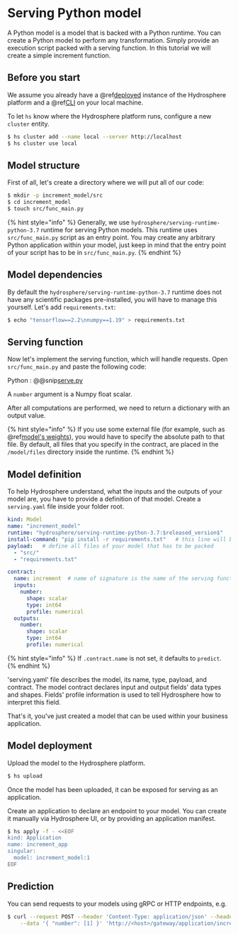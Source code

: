 # Serving Python model

A Python model is a model that is backed with a Python runtime. You can create a Python model to perform any transformation. Simply provide an execution script packed with a serving function. In this tutorial we will create a simple increment function.

## Before you start

We assume you already have a @ref[deployed](../installation/) instance of the Hydrosphere platform and a @ref[CLI](../installation/cli.md) on your local machine.

To let `hs` know where the Hydrosphere platform runs, configure a new `cluster` entity.

```bash
$ hs cluster add --name local --server http://localhost
$ hs cluster use local
```

## Model structure

First of all, let's create a directory where we will put all of our code:

```bash
$ mkdir -p increment_model/src
$ cd increment_model
$ touch src/func_main.py
```

{% hint style="info" %}
Generally, we use `hydrosphere/serving-runtime-python-3.7` runtime for serving Python models. This runtime uses `src/func_main.py` script as an entry point. You may create any arbitrary Python application within your model, just keep in mind that the entry point of your script has to be in `src/func_main.py`.
{% endhint %}

## Model dependencies

By default the `hydrosphere/serving-runtime-python-3.7` runtime does not have any scientific packages pre-installed, you will have to manage this yourself. Let's add `requirements.txt`:

```bash
$ echo "tensorflow==2.2\nnumpy==1.19" > requirements.txt
```

## Serving function

Now let's implement the serving function, which will handle requests. Open `src/func_main.py` and paste the following code:

Python : @@snip[serve.py](https://github.com/Hydrospheredata/hydro-serving/tree/54b7457851ad9de078cd092f083b8492dea6edca/docs/tutorials/serving/snippets/python/serve.py)

A `number` argument is a Numpy float scalar.

After all computations are performed, we need to return a dictionary with an output value.

{% hint style="info" %}
If you use some external file \(for example, such as @ref[model's weights](../getting-started.md#model-preparation)\), you would have to specify the absolute path to that file. By default, all files that you specify in the contract, are placed in the `/model/files` directory inside the runtime.
{% endhint %}

## Model definition

To help Hydrosphere understand, what the inputs and the outputs of your model are, you have to provide a definition of that model. Create a `serving.yaml` file inside your folder root.

```yaml
kind: Model
name: "increment_model"
runtime: "hydrosphere/serving-runtime-python-3.7:$released_version$"
install-command: "pip install -r requirements.txt"   # this line will be executed during model build
payload:   # define all files of your model that has to be packed
  - "src/"
  - "requirements.txt"

contract:
  name: increment  # name of signature is the name of the serving function
  inputs:
    number:
      shape: scalar
      type: int64
      profile: numerical
  outputs:
    number:
      shape: scalar
      type: int64
      profile: numerical
```

{% hint style="info" %}
If `.contract.name` is not set, it defaults to `predict`.
{% endhint %}

'serving.yaml' file describes the model, its name, type, payload, and contract. The model contract declares input and output fields' data types and shapes. Fields' profile information is used to tell Hydrosphere how to interpret this field.

That's it, you've just created a model that can be used within your business application.

## Model deployment

Upload the model to the Hydrosphere platform.

```bash
$ hs upload
```

Once the model has been uploaded, it can be exposed for serving as an application.

Create an application to declare an endpoint to your model. You can create it manually via Hydrosphere UI, or by providing an application manifest.

```bash
$ hs apply -f - <<EOF
kind: Application
name: increment_app
singular:
  model: increment_model:1
EOF
```

## Prediction

You can send requests to your models using gRPC or HTTP endpoints, e.g.

```bash
$ curl --request POST --header 'Content-Type: application/json' --header 'Accept: application/json' \
    --data '{ "number": [1] }' 'http://<host>/gateway/application/increment_app'
```

